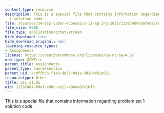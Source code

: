 ```yaml
---
content_type: resource
description: This is a special file that contains information regarding problem set
  1 solution code.
file: /courses/14-662-labor-economics-ii-spring-2015/112824d4bdafe08cce11406aa87e16f8_ps1_q1.do
file_size: 9088
file_type: application/octet-stream
hide_download: true
hide_download_original: null
learning_resource_types:
- Assignments
license: https://creativecommons.org/licenses/by-nc-sa/4.0/
ocw_type: OCWFile
parent_title: Assignments
parent_type: CourseSection
parent_uid: ecdffbc6-f1a8-d023-041a-9d284cb2a021
resourcetype: Other
title: ps1_q1.do
uid: 112824d4-bdaf-e08c-ce11-406aa87e16f8
---
```

This is a special file that contains information regarding problem set 1 solution code.